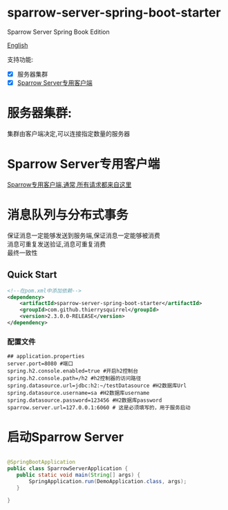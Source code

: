 # sparrow-server-spring-boot-starter

Sparrow Server Spring Book Edition

[English](./README.md)

支持功能:

- [x] 服务器集群
- [x] [Sparrow Server专用客户端](https://github.com/ThierrySquirrel/sparrow-spring-boot-starter)

# 服务器集群:

集群由客户端决定,可以连接指定数量的服务器

# Sparrow Server专用客户端

[Sparrow专用客户端,通常,所有请求都来自这里](https://github.com/ThierrySquirrel/sparrow-spring-boot-starter)

# 消息队列与分布式事务

保证消息一定能够发送到服务端,保证消息一定能够被消费  
消息可重复发送验证,消息可重复消费  
最终一致性  

## Quick Start

```xml
<!--在pom.xml中添加依赖-->
<dependency>
    <artifactId>sparrow-server-spring-boot-starter</artifactId>
    <groupId>com.github.thierrysquirrel</groupId>
    <version>2.3.0.0-RELEASE</version>
</dependency>
``` 

### 配置文件

 ```properties
 ## application.properties
server.port=8080 #端口
spring.h2.console.enabled=true #开启h2控制台
spring.h2.console.path=/h2 #h2控制器的访问路径
spring.datasource.url=jdbc:h2:~/testDatasource #H2数据库Url
spring.datasource.username=sa #H2数据库username
spring.datasource.password=123456 #H2数据库password
sparrow.server.url=127.0.0.1:6060 # 这是必须填写的，用于服务启动
 ```

# 启动Sparrow Server

 ```java

@SpringBootApplication
public class SparrowServerApplication {
	public static void main(String[] args) {
		SpringApplication.run(DemoApplication.class, args);
	}

}
 ```
 

 
